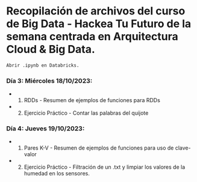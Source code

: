 # Recopilación de archivos del curso de Big Data - Hackea Tu Futuro de la semana centrada en Arquitectura Cloud & Big Data. 

```sh
Abrir .ipynb en Databricks. 
```

### Día 3: Miércoles 18/10/2023:

* 1. RDDs - Resumen de ejemplos de funciones para RDDs

* 2. Ejercicio Práctico - Contar las palabras del quijote


### Día 4: Jueves 19/10/2023:

* 1. Pares K-V - Resumen de ejemplos de funciones para uso de clave-valor

* 2. Ejercicio Práctico - Filtración de un .txt y limpiar los valores de la humedad en los sensores. 